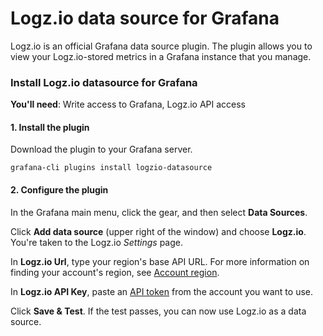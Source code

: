 # Logz.io data source for Grafana

Logz.io is an official Grafana data source plugin.
The plugin allows you to view your Logz.io-stored metrics in a Grafana instance that you manage.

### Install Logz.io datasource for Grafana

**You'll need**:
Write access to Grafana,
Logz.io API access

#### 1. Install the plugin

Download the plugin to your Grafana server.

```shell
grafana-cli plugins install logzio-datasource
```

#### 2. Configure the plugin

In the Grafana main menu, click the gear, and then select **Data Sources**.

Click **Add data source** (upper right of the window) and choose **Logz.io**.
You're taken to the Logz.io _Settings_ page.

In **Logz.io Url**, type your region's base API URL.
For more information on finding your account's region, see [Account region](https://docs.logz.io/user-guide/accounts/account-region.html).

In **Logz.io API Key**, paste an [API token](https://app.logz.io/#/dashboard/settings/api-tokens) from the account you want to use.

Click **Save & Test**.
If the test passes, you can now use Logz.io as a data source.